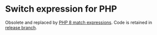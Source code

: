 Switch expression for PHP
=========================

Obsolete and replaced by [PHP 8 match expressions](https://github.com/xp-framework/compiler/pull/87). Code is retained in [release branch](https://github.com/xp-lang/php-switch-expression/tree/release).
